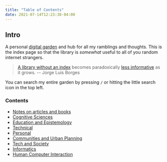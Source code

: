 ```yaml
---
title: "Table of Contents"
date: 2021-07-14T12:23:38-04:00
---
```


## Intro
A personal [digital garden](posts/digital-gardening.md) and hub for all my ramblings and thoughts. This is the index page so that the library is *somewhat* useful to all of you random internet strangers.

> [A library without an index](https://www.theatlantic.com/technology/archive/2016/06/knowledge-compendia/485507/) becomes paradoxically [less informative](https://en.wikipedia.org/wiki/The_Library_of_Babel) as it grows. -- Jorge Luis Borges

You can search my entire garden by pressing `/` or hitting the little search icon in the top left.

### Contents
- [Notes on articles and books](/toc/readings) 
- [Cognitive Sciences](/toc/cognitive-sciences)
- [Education and Epistemology](/toc/education-and-epistemology)
- [Technical](/toc/technical)
- [Personal](/toc/personal)
- [Communities and Urban Planning](/toc/communities-and-urban-planning)
- [Tech and Society](/toc/tech-and-society)
- [Informatics](toc/informatics.md)
- [Human Computer Interaction](toc/hci.md)